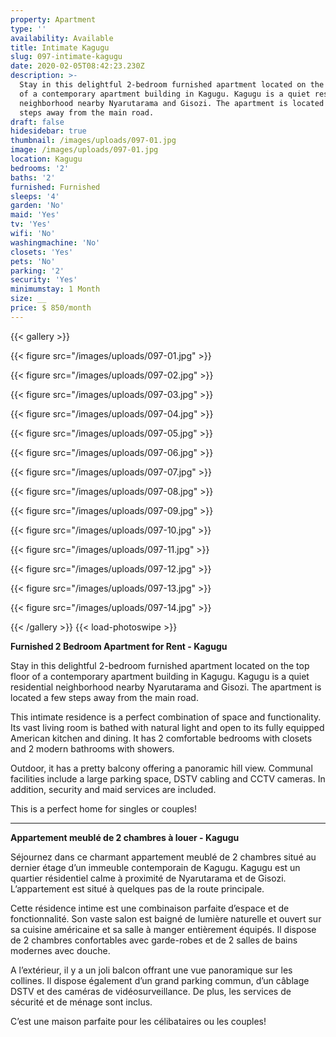 ```yaml
---
property: Apartment
type: ''
availability: Available
title: Intimate Kagugu
slug: 097-intimate-kagugu
date: 2020-02-05T08:42:23.230Z
description: >-
  Stay in this delightful 2-bedroom furnished apartment located on the top floor
  of a contemporary apartment building in Kagugu. Kagugu is a quiet residential
  neighborhood nearby Nyarutarama and Gisozi. The apartment is located a few
  steps away from the main road.
draft: false
hidesidebar: true
thumbnail: /images/uploads/097-01.jpg
image: /images/uploads/097-01.jpg
location: Kagugu
bedrooms: '2'
baths: '2'
furnished: Furnished
sleeps: '4'
garden: 'No'
maid: 'Yes'
tv: 'Yes'
wifi: 'No'
washingmachine: 'No'
closets: 'Yes'
pets: 'No'
parking: '2'
security: 'Yes'
minimumstay: 1 Month
size: __
price: $ 850/month
---
```

{{< gallery >}} 

{{< figure src="/images/uploads/097-01.jpg" >}} 

{{< figure src="/images/uploads/097-02.jpg" >}}

 {{< figure src="/images/uploads/097-03.jpg" >}} 

{{< figure src="/images/uploads/097-04.jpg" >}}

{{< figure src="/images/uploads/097-05.jpg" >}}

 {{< figure src="/images/uploads/097-06.jpg" >}}

 {{< figure src="/images/uploads/097-07.jpg" >}}

 {{< figure src="/images/uploads/097-08.jpg" >}}

{{< figure src="/images/uploads/097-09.jpg" >}} 

{{< figure src="/images/uploads/097-10.jpg" >}}

 {{< figure src="/images/uploads/097-11.jpg" >}} 

{{< figure src="/images/uploads/097-12.jpg" >}}

{{< figure src="/images/uploads/097-13.jpg" >}}

{{< figure src="/images/uploads/097-14.jpg" >}}

 {{< /gallery >}} {{< load-photoswipe >}}

**Furnished 2 Bedroom Apartment for Rent - Kagugu**

Stay in this delightful 2-bedroom furnished apartment located on the top floor of a contemporary apartment building in Kagugu. Kagugu is a quiet residential neighborhood nearby Nyarutarama and Gisozi. The apartment is located a few steps away from the main road. 

This intimate residence is a perfect combination of space and functionality. Its vast living room is bathed with natural light and open to its fully equipped American kitchen and dining. It has 2 comfortable bedrooms with closets and 2 modern bathrooms with showers.

Outdoor, it has a pretty balcony offering a panoramic hill view. Communal facilities include a large parking space, DSTV cabling and CCTV cameras. In addition, security and maid services are included.

This is a perfect home for singles or couples!

- - -

**Appartement meublé de 2 chambres à louer - Kagugu**

Séjournez dans ce charmant appartement meublé de 2 chambres situé au dernier étage d’un immeuble contemporain de Kagugu. Kagugu est un quartier résidentiel calme à proximité de Nyarutarama et de Gisozi. L’appartement est situé à quelques pas de la route principale.

Cette résidence intime est une combinaison parfaite d’espace et de fonctionnalité. Son vaste salon est baigné de lumière naturelle et ouvert sur sa cuisine américaine et sa salle à manger entièrement équipés. Il dispose de 2 chambres confortables avec garde-robes et de 2 salles de bains modernes avec douche.

A l’extérieur, il y a un joli balcon offrant une vue panoramique sur les collines. Il dispose également d’un grand parking commun, d’un câblage DSTV et des caméras de vidéosurveillance. De plus, les services de sécurité et de ménage sont inclus.

C’est une maison parfaite pour les célibataires ou les couples!
